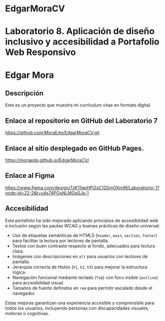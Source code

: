 # EdgarMoraCV


# Laboratorio 8. Aplicación de diseño inclusivo y accesibilidad a Portafolio Web Responsivo
# Edgar Mora


## Descripción
Este es un proyecto que muestra mi currículum vitae en formato digital.


## Enlace al repositorio en GitHub del Laboratorio 7
https://github.com/MoraEdg/EdgarMoraCV.git

## Enlace al sitio desplegado en GitHub Pages.
https://moraedg.github.io/EdgarMoraCV/


## Enlace al Figma

https://www.figma.com/design/7zK11qpHPi2sC1ZGmOXm9f/Laboratiorio-1?node-id=22-2&t=u4s74PGsNLMGqSJs-1


## Accesibilidad 

Este portafolio ha sido mejorado aplicando principios de accesibilidad web e inclusión según las pautas WCAG y buenas prácticas de diseño universal:

- Uso de etiquetas semánticas de HTML5 (`header`, `main`, `section`, `footer`) para facilitar la lectura por lectores de pantalla.
- Textos con buen contraste respecto al fondo, adecuados para lectura clara.
- Imágenes con descripciones en `alt` para usuarios con lectores de pantalla.
- Jerarquía correcta de títulos (`h1`, `h2`, `h3`) para mejorar la estructura lógica.
- Navegación funcional mediante teclado (`Tab`) con foco visible (`outline`) para accesibilidad visual.
- Tamaños de fuente definidos en `rem` para permitir escalado desde el navegador.

Estas mejoras garantizan una experiencia accesible y comprensible para todos los usuarios, incluyendo personas con discapacidades visuales, motoras o cognitivas.
